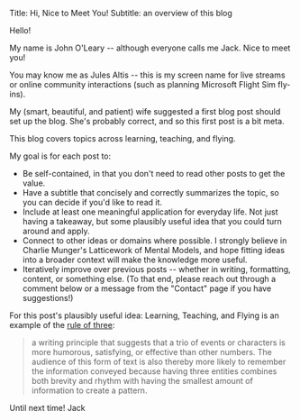 Title: Hi, Nice to Meet You!
Subtitle: an overview of this blog


Hello!

My name is John O'Leary -- although everyone calls me Jack. Nice to meet you!

You may know me as Jules Altis -- this is my screen name for live streams or online community interactions (such as planning Microsoft Flight Sim fly-ins).

My (smart, beautiful, and patient) wife suggested a first blog post should set up the blog. She's probably correct, and so this first post is a bit meta.

This blog covers topics across learning, teaching, and flying. 

My goal is for each post to:
- Be self-contained, in that you don't need to read other posts to get the value. 
- Have a subtitle that concisely and correctly summarizes the topic, so you can decide if you'd like to read it.
- Include at least one meaningful application for everyday life. Not just having a takeaway, but some plausibly useful idea that you could turn around and apply.
- Connect to other ideas or domains where possible. I strongly believe in Charlie Munger's Latticework of Mental Models, and hope fitting ideas into a broader context will make the knowledge more useful.
- Iteratively improve over previous posts -- whether in writing, formatting, content, or something else. (To that end, please reach out through a comment below or a message from the "Contact" page if you have suggestions!)


For this post's plausibly useful idea: Learning, Teaching, and Flying is an example of the [rule of three](https://en.wikipedia.org/wiki/Rule_of_three_(writing)):
> a writing principle that suggests that a trio of events or characters is more humorous, satisfying, or effective than other numbers. The audience of this form of text is also thereby more likely to remember the information conveyed because having three entities combines both brevity and rhythm with having the smallest amount of information to create a pattern.


Until next time!
Jack